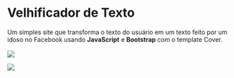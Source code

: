 # Velhificador de Texto
Um simples site que transforma o texto do usuário em um texto feito por um idoso no Facebook usando <b>JavaScript</b> e <b>Bootstrap</b> com o template Cover.
<br>
<br>
<a href="https://hits.seeyoufarm.com"><img src="https://hits.seeyoufarm.com/api/count/incr/badge.svg?url=https%3A%2F%2Fgithub.com%2FBonavigo%2Fvelhificador&count_bg=%2379C83D&title_bg=%23555555&icon=&icon_color=%23E7E7E7&title=views&edge_flat=false"/></a>

<img src="https://i.imgur.com/FOjakNL.gif">
